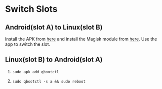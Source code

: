 # Switch Slots

## Android(slot A) to Linux(slot B)

Install the APK from [here](https://github.com/gibcheesepuffs/Switch-My-Slot-Android/releases/tag/v0.7.1) and install the Magisk 
module from [here](https://github.com/roihershberg/bootctl-binary/releases/tag/v2.2). Use the app to switch the slot.

## Linux(slot B) to Android(slot A)

1. `sudo apk add qbootctl`

2. `sudo qbootctl -s a && sudo reboot`


